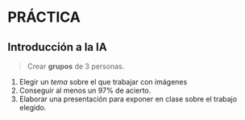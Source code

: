# PRÁCTICA #
## Introducción a la IA ##

> Crear **grupos** de 3 personas.<br>

1. Elegir un *tema* sobre el que trabajar con imágenes
2. Conseguir al menos un 97% de acierto.
3. Elaborar una presentación para exponer en clase sobre el trabajo elegido.

